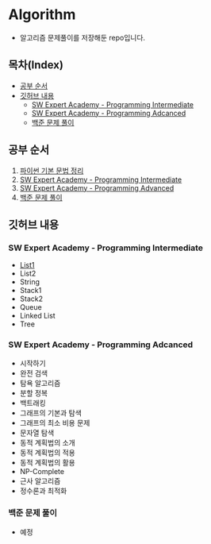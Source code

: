 # Algorithm

* 알고리즘 문제풀이를 저장해둔 repo입니다.   

## 목차(Index)
 - [공부 순서](#공부-순서)
 - [깃허브 내용](#깃허브-내용)
	- [SW Expert Academy - Programming Intermediate](#sw-expert-academy---programming-intermediate)
	- [SW Expert Academy - Programming Adcanced](#sw-expert-academy---programming-adcanced)
	- [백준 문제 풀이](#백준-문제-풀이)
   
## 공부 순서
1. [파이썬 기본 문법 정리](https://github.com/kimonesuk/PythonPractice)
2. [SW Expert Academy - Programming Intermediate](https://swexpertacademy.com/main/learn/course/subjectList.do?courseId=AVuPDN86AAXw5UW6)
3. [SW Expert Academy - Programming Advanced](https://swexpertacademy.com/main/learn/course/subjectList.do?courseId=AVuPDYSqAAbw5UW6)
4. [백준 문제 풀이](https://www.acmicpc.net/)
   
   
## 깃허브 내용
### SW Expert Academy - Programming Intermediate
* [List1](https://github.com/kimonesuk/algorithm/blob/main/list.md)
* List2
* String
* Stack1
* Stack2
* Queue
* Linked List
* Tree
### SW Expert Academy - Programming Adcanced
* 시작하기
* 완전 검색
* 탐욕 알고리즘
* 분할 정복
* 백트래킹
* 그래프의 기본과 탐색
* 그래프의 최소 비용 문제
* 문자열 탐색
* 동적 계획법의 소개
* 동적 계획법의 적용
* 동적 계획법의 활용
* NP-Complete
* 근사 알고리즘
* 정수론과 최적화
### 백준 문제 풀이
* 예정